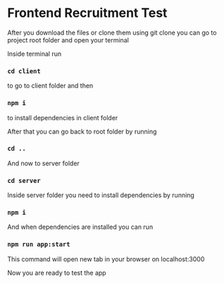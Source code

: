 # Frontend Recruitment Test

After you download the files or clone them using git clone you can go to project root folder and open your terminal

Inside terminal run

### `cd client`

to go to client folder and then

### `npm i`

to install dependencies in client folder

After that you can go back to root folder by running 

### `cd ..`

And now to server folder

### `cd server`

Inside server folder you need to install dependencies by running

### `npm i`

And when dependencies are installed you can run

### `npm run app:start`

This command will open new tab in your browser on localhost:3000

Now you are ready to test the app